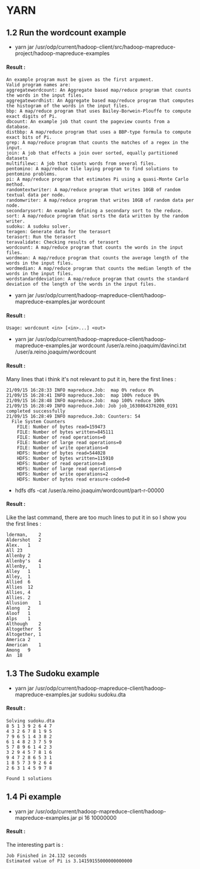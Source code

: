 # YARN

## 1.2 Run the wordcount example

+ yarn jar /usr/odp/current/hadoop-client/src/hadoop-mapreduce-project/hadoop-mapreduce-examples

#### Result : 

    An example program must be given as the first argument.
    Valid program names are:
    aggregatewordcount: An Aggregate based map/reduce program that counts the words in the input files.
    aggregatewordhist: An Aggregate based map/reduce program that computes the histogram of the words in the input files.
    bbp: A map/reduce program that uses Bailey-Borwein-Plouffe to compute exact digits of Pi.
    dbcount: An example job that count the pageview counts from a database.
    distbbp: A map/reduce program that uses a BBP-type formula to compute exact bits of Pi.
    grep: A map/reduce program that counts the matches of a regex in the input.
    join: A job that effects a join over sorted, equally partitioned datasets
    multifilewc: A job that counts words from several files.
    pentomino: A map/reduce tile laying program to find solutions to pentomino problems.
    pi: A map/reduce program that estimates Pi using a quasi-Monte Carlo method.
    randomtextwriter: A map/reduce program that writes 10GB of random textual data per node.
    randomwriter: A map/reduce program that writes 10GB of random data per node.
    secondarysort: An example defining a secondary sort to the reduce.
    sort: A map/reduce program that sorts the data written by the random writer.
    sudoku: A sudoku solver.
    teragen: Generate data for the terasort
    terasort: Run the terasort
    teravalidate: Checking results of terasort
    wordcount: A map/reduce program that counts the words in the input files.
    wordmean: A map/reduce program that counts the average length of the words in the input files.
    wordmedian: A map/reduce program that counts the median length of the words in the input files.
    wordstandarddeviation: A map/reduce program that counts the standard deviation of the length of the words in the input files.

+ yarn jar /usr/odp/current/hadoop-mapreduce-client/hadoop-mapreduce-examples.jar wordcount

#### Result :

    Usage: wordcount <in> [<in>...] <out>

+ yarn jar /usr/odp/current/hadoop-mapreduce-client/hadoop-mapreduce-examples.jar wordcount /user/a.reino.joaquim/davinci.txt /user/a.reino.joaquim/wordcount

 #### Result :
 Many lines that i think it's not relevant to put it in, here the first lines :  
 
    21/09/15 16:28:33 INFO mapreduce.Job:  map 0% reduce 0%
    21/09/15 16:28:41 INFO mapreduce.Job:  map 100% reduce 0%
    21/09/15 16:28:48 INFO mapreduce.Job:  map 100% reduce 100%
    21/09/15 16:28:49 INFO mapreduce.Job: Job job_1630864376208_0191 completed successfully
    21/09/15 16:28:49 INFO mapreduce.Job: Counters: 54
	  File System Counters
		FILE: Number of bytes read=159473
		FILE: Number of bytes written=845111
		FILE: Number of read operations=0
		FILE: Number of large read operations=0
		FILE: Number of write operations=0
		HDFS: Number of bytes read=544028
		HDFS: Number of bytes written=115910
		HDFS: Number of read operations=8
		HDFS: Number of large read operations=0
		HDFS: Number of write operations=2
		HDFS: Number of bytes read erasure-coded=0

 + hdfs dfs -cat /user/a.reino.joaquim/wordcount/part-r-00000
 
 #### Result : 
 Like the last command, there are too much lines to put it in so I show you the first lines : 
 
    lderman,	2
    Aldershot	2
    Alex.	1
    All	23
    Allenby	2
    Allenby's	4
    Allenby,	1
    Alley	1
    Alley,	1
    Allied	6
    Allies	12
    Allies,	4
    Allies.	2
    Allusion	1
    Along	2
    Aloof	1
    Alps	1
    Although	2
    Altogether	5
    Altogether,	1
    America	2
    American	1
    Among	9
    An	18

## 1.3 The Sudoku example
  
 + yarn jar /usr/odp/current/hadoop-mapreduce-client/hadoop-mapreduce-examples.jar sudoku sudoku.dta
 
 #### Result : 
 
    Solving sudoku.dta
    8 5 1 3 9 2 6 4 7 
    4 3 2 6 7 8 1 9 5 
    7 9 6 5 1 4 3 8 2 
    6 1 4 8 2 3 7 5 9 
    5 7 8 9 6 1 4 2 3 
    3 2 9 4 5 7 8 1 6 
    9 4 7 2 8 6 5 3 1 
    1 8 5 7 3 9 2 6 4 
    2 6 3 1 4 5 9 7 8 

    Found 1 solutions

## 1.4 Pi example
 + yarn jar /usr/odp/current/hadoop-mapreduce-client/hadoop-mapreduce-examples.jar pi 16 10000000
  
#### Result : 
The interesting part is :

    Job Finished in 24.132 seconds
    Estimated value of Pi is 3.14159155000000000000


